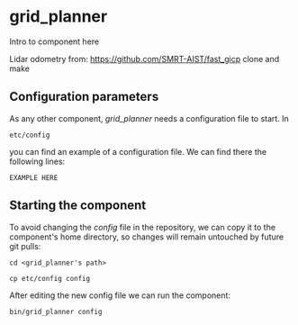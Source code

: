 # grid_planner
Intro to component here

Lidar odometry from: https://github.com/SMRT-AIST/fast_gicp
clone and make

## Configuration parameters
As any other component, *grid_planner* needs a configuration file to start. In
```
etc/config
```
you can find an example of a configuration file. We can find there the following lines:
```
EXAMPLE HERE
```

## Starting the component
To avoid changing the *config* file in the repository, we can copy it to the component's home directory, so changes will remain untouched by future git pulls:

```
cd <grid_planner's path> 
```
```
cp etc/config config
```

After editing the new config file we can run the component:

```
bin/grid_planner config
```
